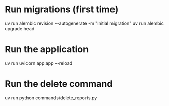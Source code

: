 # Run migrations (first time)

uv run alembic revision --autogenerate -m "Initial migration"
uv run alembic upgrade head

# Run the application

uv run uvicorn app:app --reload

# Run the delete command

uv run python commands/delete_reports.py
